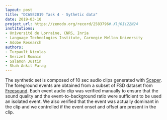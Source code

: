 ```yaml
---
layout: post
title: "DCASE2019 Task 4 - Sythetic data"
date: 2019-03-10
project_url: https://zenodo.org/record/2583796#.Xlj0Ii2ZN24
institutions:
- Université de Lorraine, CNRS, Inria
- Language Technologies Institute, Carnegie Mellon University
- Adobe Research
authors: 
- Turpault Nicolas
- Serizel Romain
- Salamon Justin
- Shah Ankit Parag
---
```

The synthetic set is composed of 10 sec audio clips generated with [Scaper](https://github.com/justinsalamon/scaper). The foreground events are obtained from a subset of FSD dataset from [Freesound](https://freesound.org). Each event audio clip was verified manually to ensure that the sound quality and the event-to-background ratio were sufficient to be used an isolated event. We also verified that the event was actually dominant in the clip and we controlled if the event onset and offset are present in the clip.